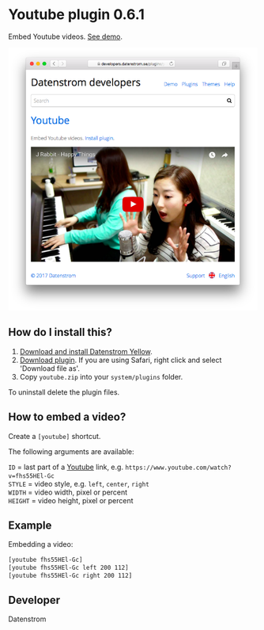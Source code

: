 Youtube plugin 0.6.1
====================
Embed Youtube videos. [See demo](https://developers.datenstrom.se/plugins/youtube).

<p align="center"><img src="youtube-screenshot.png?raw=true" alt="Screenshot"></p>

## How do I install this?

1. [Download and install Datenstrom Yellow](https://github.com/datenstrom/yellow/).
2. [Download plugin](https://github.com/datenstrom/yellow-plugins/raw/master/zip/youtube.zip). If you are using Safari, right click and select 'Download file as'.
3. Copy `youtube.zip` into your `system/plugins` folder.

To uninstall delete the plugin files.

## How to embed a video?

Create a `[youtube]` shortcut. 

The following arguments are available:
 
`ID` = last part of a [Youtube](https://www.youtube.com) link, e.g. `https://www.youtube.com/watch?v=fhs55HEl-Gc`  
`STYLE` = video style, e.g. `left`, `center`, `right`  
`WIDTH` = video width, pixel or percent  
`HEIGHT` = video height, pixel or percent   
 
## Example

Embedding a video:

    [youtube fhs55HEl-Gc]
    [youtube fhs55HEl-Gc left 200 112]
    [youtube fhs55HEl-Gc right 200 112]

## Developer

Datenstrom
